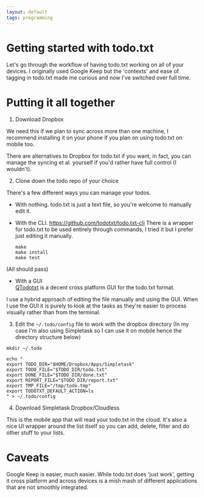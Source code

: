 ```yaml
---
layout: default
tags: programming
---
```


# Getting started with todo.txt 

Let's go through the workflow of having todo.txt working on all of your devices.
I originally used Google Keep but the 'contexts' and ease of tagging in todo.txt
made me curious and now I've switched over full time.


# Putting it all together

1. Download Dropbox

We need this if we plan to sync across more than one machine, I recommend
installing it on your phone if you plan on using todo.txt on mobile too.

There are alternatives to Dropbox for todo.txt if you want, in fact, you can
manage the syncing et al. yourself if you'd rather have full control (I wouldn't).

2. Clone down the todo repo of your choice

There's a few different ways you can manage your todos.

- With nothing.
  todo.txt is just a text file, so you're welcome to manually edit it.

- With the CLI.
  https://github.com/todotxt/todo.txt-cli
  There is a wrapper for todo.txt to be used entirely through commands, I tried
  it but I prefer just editing it manually.

  ```
  make
  make install
  make test
  ```
(All should pass)

- With a GUI    
  [QTodotxt]() is a decent cross platform GUI for the todo.txt format.


I use a hybrid approach of editing the file manually and using the GUI.
When I use the GUI it is purely to look at the tasks as they're easier to
process visually rather than from the terminal.

3. Edit the `~/.todo/config` file to work with the dropbox directory
(In my case I'm also using Simpletask so I can use it on mobile hence the
directory structure below)


```
mkdir ~/.todo

echo "
export TODO_DIR="$HOME/Dropbox/Apps/Simpletask"
export TODO_FILE="$TODO_DIR/todo.txt"
export DONE_FILE="$TODO_DIR/done.txt"
export REPORT_FILE="$TODO_DIR/report.txt"
export TMP_FILE="/tmp/todo.tmp"
export TODOTXT_DEFAULT_ACTION=ls
" > ~/.todo/config
```

4. Download Simpletask Dropbox/Cloudless

This is the mobile app that will read your todo.txt in the cloud.
It's also a nice UI wrapper around the list itself so you can add, delete,
filter and do other stuff to your lists.

# Caveats

Google Keep is easier, much easier. 
While todo.txt does 'just work', getting it cross platform and across devices is
a mish mash of different applications that are not smoothly integrated.

